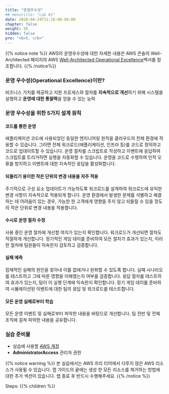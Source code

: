 ```yaml
---
title: "운영우수성"
## menutitle: "Lab #1"
date: 2020-04-24T11:16:08-04:00
chapter: false
weight: 50
hidden: false
pre: "<b>5. </b>"
---
```


{{% notice note %}}
AWS의 운영우수성에 대한 자세한 내용은 AWS 콘솔의 Well-Architected 페이지의 AWS [Well-Architected Operational Excellence](https://d1.awsstatic.com/whitepapers/ko_KR/architecture/AWS-Operational-Excellence-Pillar.pdf)백서를 참조합니다.
{{% /notice%}}

### 운영 우수성(Operational Excellence)이란?
비즈니스 가치를 제공하고 지원 프로세스와 절차를 **지속적으로 개선**하기 위해 시스템을 실행하고 **운영에 대한 통찰력**을 얻을 수 있는 능력

### 운영 우수성을 위한 5가지 설계 원칙
#### 코드를 통한 운영
애플리케이션 코드에 사용되었던 동일한 엔지니어링 원칙을 클라우드의 전체 환경에 적용할 수 있습니다. 그러면 전체 워크로드(애플리케이션, 인프라 등)를 코드로 정의하고 코드로 업데이트할 수 있습니다. 운영 절차를 스크립트로 작성하고 이벤트에 응답하여 스크립트를 트리거하면 실행을 자동화할 수 있습니다. 운영을 코드로 수행하여 인적 오류를 방지하고 이벤트에 대한 지속적인 응답을 활성화합니다.
#### 되돌리기 용이한 작은 단위의 변경 내용을 자주 적용
주기적으로 구성 요소 업데이트가 가능하도록 워크로드를 설계하여 워크로드에 유익한 변경 사항이 지속적으로 적용되게 합니다. 운영 환경에서 발생한 문제를 식별하고 해결하는 데 어려움이 있는 경우, 가능한 한 고객에게 영향을 주지 않고 되돌릴 수 있을 정도의 작은 단위로 변경 내용을 적용합니다.
#### 수시로 운영 절차 수정
사용 중인 운영 절차에 개선할 여지가 있는지 확인합니다. 워크로드가 개선되면 절차도 적절하게 개선합니다. 정기적인 게임 데이를 준비하여 모든
절차가 효과가 있는지, 이러한 절차에 팀원들이 익숙한지 검토하고 검증합니다.
#### 실패 예측
잠재적인 실패의 원인을 찾아내 이를 없애거나 완화할 수 있도록 합니다. 실패 시나리오를 테스트하고 그에 따른 영향을 이해했는지 여부를 검증합니다. 응답 절차를 테스트하여 효과가 있는지, 팀이 이 실행 단계에 익숙한지 확인합니다. 정기 게임 데이를 준비하여 시뮬레이션된 이벤트에 대한 팀의 응답 및 워크로드를 테스트합니다.
#### 모든 운영 실패로부터 학습
모든 운영 이벤트 및 실패로부터 파악한 내용을 바탕으로 개선합니다. 팀 전반 및 전체 조직에 걸쳐 파악한 내용을 공유합니다.

### 실습 준비물
* 실습에 사용할 [AWS 계정](https://portal.aws.amazon.com/gp/aws/developer/registration/index.html) 
* **AdministratorAccess** 관리자 권한

{{% notice warning %}}
본 실습에서는 AWS 프리 티어에서 다루지 않은 AWS 리소스가 사용될 수 있습니다. 랩 가이드의 끝에는 생성 한 모든 리소스를 제거하는 방법에 대한 추가 섹션이 있습니다. 랩 종료 후 반드시 수행해주세요.
{{% /notice %}}

Steps:
{{% children %}}